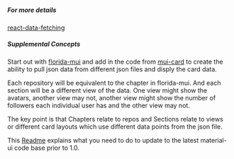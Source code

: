 ##### For more details

[react-data-fetching](https://github.com/stormasm/react-data-fetching)

##### Supplemental Concepts

Start out with
[florida-mui](https://github.com/stormasm/florida-mui)
and add in the code from
[mui-card](https://github.com/stormasm/mui-card)
to create the ability to pull json data from different
json files and disply the card data.

Each repository will be equivalent to the chapter in florida-mui.
And each section will be a different view of the data.  One view
might show the avatars, another view may not, another view might
show the number of followers each individual user has and the
other view may not.

The key point is that Chapters relate to repos and Sections relate to views
or different card layouts which use different data points from the json file.

This [Readme](https://github.com/stormasm/florida-mui/blob/master/README.md) explains what you need to do to update
to the latest material-ui code base prior to 1.0.
